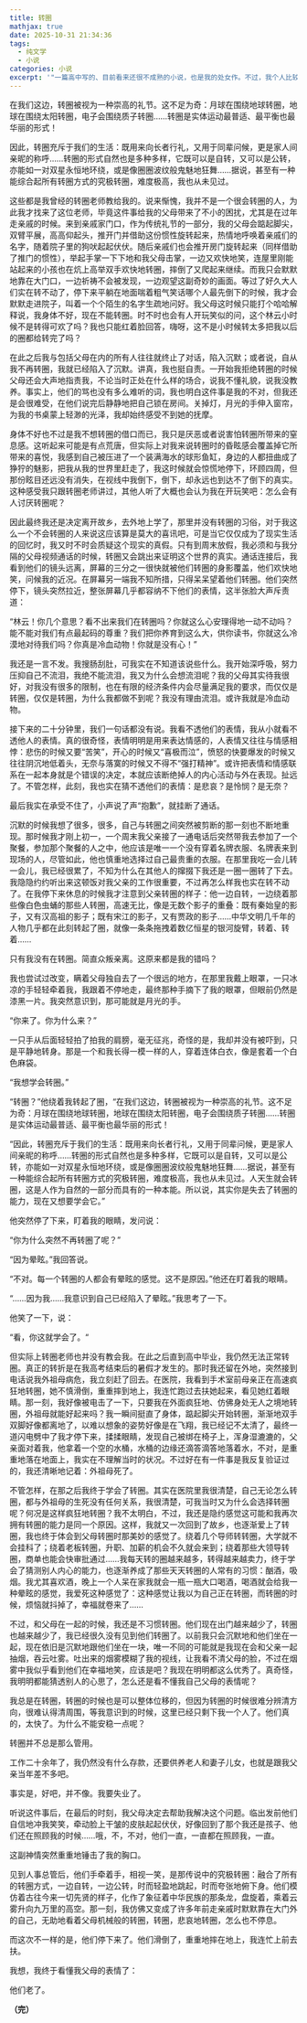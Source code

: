 ```yaml
---
title: 转圈
mathjax: true
date: 2025-10-31 21:34:36
tags:
  - 纯文学
  - 小说
categories: 小说
excerpt: '"一篇高中写的、目前看来还很不成熟的小说，也是我的处女作。不过，我个人比较喜欢。"'
---
```

在我们这边，转圈被视为一种崇高的礼节。这不足为奇：月球在围绕地球转圈，地球在围绕太阳转圈，电子会围绕质子转圈……转圈是实体运动最普适、最平衡也最华丽的形式！

因此，转圈充斥于我们的生活：既用来向长者行礼，又用于同辈问候，更是家人间亲昵的称呼……转圈的形式自然也是多种多样，它既可以是自转，又可以是公转，亦能如一对双星永恒地环绕，或是像圈圈波纹般鬼魅地狂舞……据说，甚至有一种能综合起所有转圈方式的究极转圈，难度极高，我也从未见过。

这些都是我曾经的转圈老师教给我的。说来惭愧，我并不是一个很会转圈的人，为此我才找来了这位老师，毕竟这件事给我的父母带来了不小的困扰，尤其是在过年走亲戚的时候。来到亲戚家门口，作为传统礼节的一部分，我的父母会踮起脚尖，双臂平展，高高仰起头，推开门并借助这份惯性旋转起来，热情地呼唤着亲戚们的名字，随着院子里的狗吠起起伏伏。随后亲戚们也会推开房门旋转起来（同样借助了推门的惯性），举起手掌一下下地和我父母击掌，一边又欢快地笑，连屋里刚能站起来的小孩也在炕上高举双手欢快地转圈，摔倒了又爬起来继续。而我只会默默地靠在大门口，一边祈祷不会被发现，一边观望这副奇妙的画面。等过了好久大人们实在转不动了，停下来平躺在地面喘着粗气笑话哪个人最先倒下的时候，我才会默默走进院子，叫着一个个陌生的名字生疏地问好。我父母这时候只能打个哈哈解释说，我身体不好，现在不能转圈。时不时也会有人开玩笑似的问，这个林云小时候不是转得可欢了吗？我也只能红着脸回答，嗨呀，这不是小时候转太多把我以后的圈都给转完了吗？

在此之后我与包括父母在内的所有人往往就终止了对话，陷入沉默；或者说，自从我不再转圈，我就已经陷入了沉默。讲真，我也挺自责。一开始我拒绝转圈的时候父母还会大声地指责我，不论当时正处在什么样的场合，说我不懂礼貌，说我没教养。事实上，他们的骂也没有多么难听的词，我也明白这件事是我的不对，但我还是会很难受，在他们说完后静静地把自己锁在房间。关掉灯，月光的手伸入窗帘，为我的书桌蒙上轻渺的光泽，我却始终感受不到她的抚摩。

身体不好也不过是我不想转圈的借口而已，我只是厌恶或者说害怕转圈所带来的窒息感。这听起来可能是有点荒唐，但实际上对我来说转圈时的昏眩感会覆盖掉它所带来的喜悦，我感到自己被压进了一个装满海水的球形鱼缸，身边的人都扭曲成了狰狞的魅影，把我从我的世界里赶走了，我这时候就会惊慌地停下，环顾四周，但那份眩目还远没有消失，在视线中我倒下，倒下，却永远也到达不了倒下的真实。这种感受我只跟转圈老师讲过，其他人听了大概也会认为我在开玩笑吧：怎么会有人讨厌转圈呢？

因此最终我还是决定离开故乡，去外地上学了，那里并没有转圈的习俗，对于我这么一个不会转圈的人来说这应该算是莫大的喜讯吧，可是当它仅仅成为了现实生活的回忆时，我又时不时会质疑这个现实的真假。只有到周末放假，我必须和与我分隔的父母视频通话的时候，转圈又会跳出来证明这个世界的真实。通话连接后，我看到他们的镜头远离，屏幕的三分之一很快就被他们转圈的身影覆盖，他们欢快地笑，问候我的近况。在屏幕另一端我不知所措，只得呆呆望着他们转圈。他们突然停下，镜头突然拉近，整张屏幕几乎都容纳不下他们的表情，这半张脸大声斥责道：

“林云！你几个意思？看不出来我们在转圈吗？你就这么心安理得地一动不动吗？能不能对我们有点最起码的尊重？我们把你养育到这么大，供你读书，你就这么冷漠地对待我们吗？你真是冷血动物！你就是没有心！”

我还是一言不发。我搜肠刮肚，可我实在不知道该说些什么。我开始深呼吸，努力压抑自己不流泪，我绝不能流泪，我又为什么会想流泪呢？我的父母其实待我很好，对我没有很多的限制，也在有限的经济条件内会尽量满足我的要求，而仅仅是转圈，仅仅是转圈，为什么我都做不到呢？我没有理由流泪。或许我就是冷血动物。

接下来的二十分钟里，我们一句话都没有说。我看不透他们的表情，我从小就看不透他人的表情。真的很奇怪，表情明明是用来表达情感的，人表情又往往与情感相悖：悲伤的时候又要“苦笑”，开心的时候又“喜极而泣”，愤怒的快要爆发的时候又往往阴沉地低着头，无奈与落寞的时候又不得不“强打精神”。或许把表情和情感联系在一起本身就是个错误的决定，本就应该断绝掉人的内心活动与外在表现。扯远了。不管怎样，此刻，我也实在猜不透他们的表情：是悲哀？是怜悯？是无奈？

最后我实在承受不住了，小声说了声“抱歉”，就挂断了通话。

沉默的时候我想了很多，很多，自己与转圈之间突然被剪断的那一刻也不断地重现。那时候我才刚上初一，一个周末我父亲接了一通电话后突然带我去参加了一个聚餐，参加那个聚餐的人之中，他应该是唯一一个没有穿着名牌衣服、名牌表来到现场的人，尽管如此，他也慎重地选择过自己最贵重的衣服。在那里我吃一会儿转一会儿，我已经很累了，不知为什么在其他人的撺掇下我还是一圈一圈转了下去。我隐隐约约听出来这顿饭对我父亲的工作很重要，不过再怎么样我也实在转不动了。在我停下来休息的时候我才注意到父亲转圈的样子：他一边自转，一边绕着那些像白色虫蛹的那些人转圈，高速无比，像是无数个影子的重叠：既有秦始皇的影子，又有汉高祖的影子；既有宋江的影子，又有贾政的影子……中华文明几千年的人物几乎都在此刻转起了圈，就像一条条拖拽着数亿恒星的银河旋臂，转着、转着……

只有我没有在转圈。简直众叛亲离。这原来都是我的错吗？

我也尝试过改变，瞒着父母独自去了一个很远的地方，在那里我戴上眼罩，一只冰凉的手轻轻牵着我，我跟着不停地走，最终那种手摘下了我的眼罩，但眼前仍然是漆黑一片。我突然意识到，那可能就是月光的手。

“你来了。你为什么来？”

一只手从后面轻轻拍了拍我的肩膀，毫无征兆，奇怪的是，我却并没有被吓到，只是平静地转身。那是一个和我长得一模一样的人，穿着连体白衣，像是套着一个白色麻袋。

“我想学会转圈。”

“转圈？”他绕着我转起了圈，“在我们这边，转圈被视为一种崇高的礼节。这不足为奇：月球在围绕地球转圈，地球在围绕太阳转圈，电子会围绕质子转圈……转圈是实体运动最普适、最平衡也最华丽的形式！

“因此，转圈充斥于我们的生活：既用来向长者行礼，又用于同辈问候，更是家人间亲昵的称呼……转圈的形式自然也是多种多样，它既可以是自转，又可以是公转，亦能如一对双星永恒地环绕，或是像圈圈波纹般鬼魅地狂舞……据说，甚至有一种能综合起所有转圈方式的究极转圈，难度极高，我也从未见过。人天生就会转圈，这是人作为自然的一部分而具有的一种本能。所以说，其实你是失去了转圈的能力，现在又想要学会它。”

他突然停了下来，盯着我的眼睛，发问说：

“你为什么突然不再转圈了呢？”

“因为晕眩。”我回答说。

“不对。每一个转圈的人都会有晕眩的感觉。这不是原因。”他还在盯着我的眼睛。

“……因为我……我意识到自己已经陷入了晕眩。”我思考了一下。

他笑了一下，说：

“看，你这就学会了。“

但实际上转圈老师也并没有教会我。在此之后直到高中毕业，我仍然无法正常转圈。真正的转折是在我高考结束后的暑假才发生的。那时我还留在外地，突然接到电话说我外祖母病危，我立刻赶了回去。在医院，我看到手术室前母亲正在高速疯狂地转圈，她不慎滑倒，重重摔到地上，我连忙跑过去扶她起来，看见她红着眼睛。那一刻，我好像被电击了一下，只要我在外面疯狂地、仿佛身处无人之境地转圈，外祖母就能好起来吗？我一瞬间挺直了身体，踮起脚尖开始转圈，渐渐地双手双脚好像都离地了，以难以想象的姿势好像是在飞翔，我已经记不太清了，最终一道闪电劈中了我才停下来，揉揉眼睛，发现自己被绑在椅子上，浑身湿漉漉的，父亲面对着我，他拿着一个空的水桶，水桶的边缘还滴答滴答地落着水，不对，是重重地落在地面上，我实在不理解当时的状况。不过好在有一件事是我反复验证过的，我还清晰地记着：外祖母死了。

不管怎样，在那之后我终于学会了转圈。其实在医院里我很清楚，自己无论怎么转圈，都与外祖母的生死没有任何关系，我很清楚，可我当时又为什么会选择转圈呢？何况是这样疯狂地转圈？我不太明白，不过，我还是隐约感觉这可能和我再次拥有转圈的能力是同一个原因。这样，我就又一次回到了故乡，也逐渐爱上了转圈，我也终于体会到父母转圈时那美妙的感觉了。绕着几个导师转转圈，大学就不会挂科了；绕着老板转圈，升职、加薪的机会不久就会来到；绕着那些大领导转圈，商单也能会快审批通过……我每天转的圈越来越多，转得越来越卖力，终于学会了猜测别人内心的能力，也逐渐养成了那些天天转圈的人常有的习惯：酗酒，吸烟。我尤其喜欢酒，晚上一个人呆在家我就会一瓶一瓶大口喝酒，喝酒就会给我一种晕眩的感觉，我爱死这种感觉了：这种感觉让我以为自己正在转圈，而转圈的时候，烦恼就抖掉了，幸福就卷来了……

不过，和父母在一起的时候，我还是不习惯转圈。他们现在出门越来越少了，转圈也越来越少了，我已经很久没有见到他们转圈了。以前我只会沉默地和他们坐在一起，现在依旧是沉默地跟他们坐在一块，唯一不同的可能就是我现在会和父亲一起抽烟，吞云吐雾。吐出来的烟雾模糊了我的视线，让我看不清父母的脸，不过在烟雾中我似乎看到他们在幸福地笑，应该是吧？我现在明明都这么优秀了。真奇怪，我明明都能猜透别人的心思了，怎么还是看不懂我自己父母的表情呢？

我总是在转圈，转圈的时候也是可以整体位移的，但因为转圈的时候很难分辨清方向，很难认得清周围，等我意识到的时候，这里已经只剩下我一个人了。他们真的，太快了。为什么不能安稳一点呢？

转圈并不总是那么管用。

工作二十余年了，我仍然没有什么存款，还要供养老人和妻子儿女，也就是跟我父亲当年差不多吧。

事实是，好吧，并不像。我要失业了。

听说这件事后，在最后的时刻，我父母决定去帮助我解决这个问题。临出发前他们自信地冲我笑笑，牵动脸上干皱的皮肤起起伏伏，好像回到了那个我还是孩子、他们还在照顾我的时候……哦，不，不对，他们一直，一直都在照顾我，一直。

这副神情突然重重地锤击了我的胸口。

见到人事总管后，他们手牵着手，相视一笑，是那传说中的究极转圈：融合了所有的转圈方式，一边自转，一边公转，时而轻盈地跳起，时而夸张地俯下身。他们模仿着古往今来一切先贤的样子，化作了象征着中华民族的那条龙，盘旋着，乘着云雾升向九万里的高空。那一刻，我仿佛又变成了许多年前走亲戚时默默靠在大门外的自己，无助地看着父母机械般的转圈，转圈，悲哀地转圈，怎么也不停息。

而这次不一样的是，他们停下来了。他们滑倒了，重重地摔在地上，我连忙上前去扶。

我想，我终于看懂我父母的表情了：

他们老了。

**（完）**